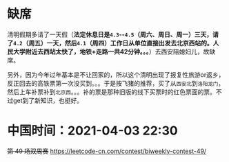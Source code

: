 
# 缺席

清明假期多请了一天假（**法定休息日是`4.3`--`4.5`（周六、周日、周一）三天，请了`4.2`（周五）一天，然后`4.1`（周四）工作日从单位直接出发去北京西站的。人民大学附近去西站太快了，地铁+走路一共42分钟。。。**）去西安陪媳妇儿，故缺席。

另外，因为今年过年基本是不让回家的，所以这个清明出现了报复性旅游or返乡，反正回去的高铁票第一次没买到。。。于是按飞猪的推荐，买了从`西安北`到`洛阳龙门`，然后上车补票补到`北京西`。。。补的票是那种旧版的线下买票时的红色票面的票。不过get到了新知识，也挺好。

# 中国时间：2021-04-03 22:30

~~第 49 场双周赛~~ https://leetcode-cn.com/contest/biweekly-contest-49/
